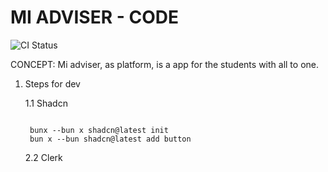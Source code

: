 # MI ADVISER - CODE

![CI Status](https://github.com/MyAdviser/nextjs-mvp.v0.1/actions/workflows/ci.yml/badge.svg)

CONCEPT: Mi adviser, as platform, is a app for the students with all to one.

1. Steps for dev

   1.1 Shadcn

   ```shell

    bunx --bun x shadcn@latest init
    bun x --bun shadcn@latest add button

   ```

   2.2 Clerk
